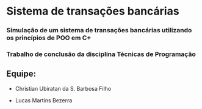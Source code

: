 # Sistema de transações bancárias
### Simulação de um sistema de transações bancárias utilizando os princípios de POO em C+
### Trabalho de conclusão da disciplina Técnicas de Programação

## Equipe:

* Christian Ubiratan da S. Barbosa Filho

* Lucas Martins Bezerra 
